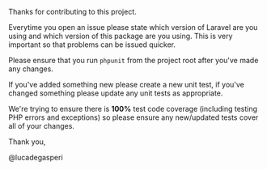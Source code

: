 Thanks for contributing to this project.

Everytime you open an issue please state which version of Laravel are you using and which version of this package are you using.
This is very important so that problems can be issued quicker.


Please ensure that you run `phpunit` from the project root after you've made any changes.

If you've added something new please create a new unit test, if you've changed something please update any unit tests as appropriate.

We're trying to ensure there is **100%** test code coverage (including testing PHP errors and exceptions) so please ensure any new/updated tests cover all of your changes.

Thank you,

@lucadegasperi
